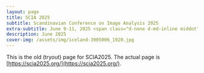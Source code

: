 ```yaml
---
layout: page
title: SCIA 2025
subtitle: Scandinavian Conference on Image Analysis 2025
extra-subtitle: June 9-11, 2025 <span class="d-none d-md-inline middot">&middot;</span> Reykjavík, Island
description: June 2025
cover-img: /assets/img/iceland-3905006_1920.jpg
---
```


This is the old (tryout) page for SCIA2025. The actual page is [https://scia2025.org/](https://scia2025.org/).

<!--

Welcome to the Scandinavian Conference on Image Analysis 2025. The main conference will be held from June 9th to June 11th, 2025, at the University of Iceland, in Reykjavík, Island.

# Areas of focus

3D vision from multiview and other sensors
<span class="d-none d-md-inline middot">&middot;</span> Action and behaviour recognition
<span class="d-none d-md-inline middot">&middot;</span> Biometrics, faces, body gestures and pose
<span class="d-none d-md-inline middot">&middot;</span> Computational photography
<span class="d-none d-md-inline middot">&middot;</span> Datasets and evaluation
<span class="d-none d-md-inline middot">&middot;</span> Detection, recognition, classification, and localization in 2D and/or 3D
<span class="d-none d-md-inline middot">&middot;</span> Explainable AI for CV
<span class="d-none d-md-inline middot">&middot;</span> Image and video processing, analysis, and understanding
<span class="d-none d-md-inline middot">&middot;</span> Low<span class="d-none d-md-inline middot">&middot;</span>level and physics<span class="d-none d-md-inline middot">&middot;</span>based vision
<span class="d-none d-md-inline middot">&middot;</span> Machine learning and deep learning
<span class="d-none d-md-inline middot">&middot;</span> Medical, biological, and cell microscopy
<span class="d-none d-md-inline middot">&middot;</span> Motion and tracking
<span class="d-none d-md-inline middot">&middot;</span> Scene, text and document analysis and understanding
<span class="d-none d-md-inline middot">&middot;</span> Segmentation, grouping, and shape
<span class="d-none d-md-inline middot">&middot;</span> Vision + language (+ other modalities)
<span class="d-none d-md-inline middot">&middot;</span> Vision applications and systems
<span class="d-none d-md-inline middot">&middot;</span> Vision for robotics and autonomous vehicles



# Why Attend SCIA 2025?

The conference program will feature top invited speakers and high-quality scientific presentations, all set against the unique geological and cultural backdrop of Iceland.

- **Regional Collaboration Opportunities**: Engage with peers and leaders from across the Nordics, fostering sustainable and climate-friendly collaborations and exchanges.
- **Insightful and Broad Exposure**: Learn from top experts about cutting-edge research in image analysis and its applications in healthcare, environmental monitoring, and automation, broadening your perspective.
- **Revamped Presentation Format**: Alongside the classical SCIA submission format, for the first time, SCIA 2025 offers authors the unique opportunity to present their recently published works. This new session format enhances knowledge sharing and provides further visibility to cutting-edge research in image analysis.
- **Inspirational Environment**: Enjoy the stunning landscapes and vibrant culture of Iceland, which provide a perfect backdrop for inspiration and discovery. 

-->
